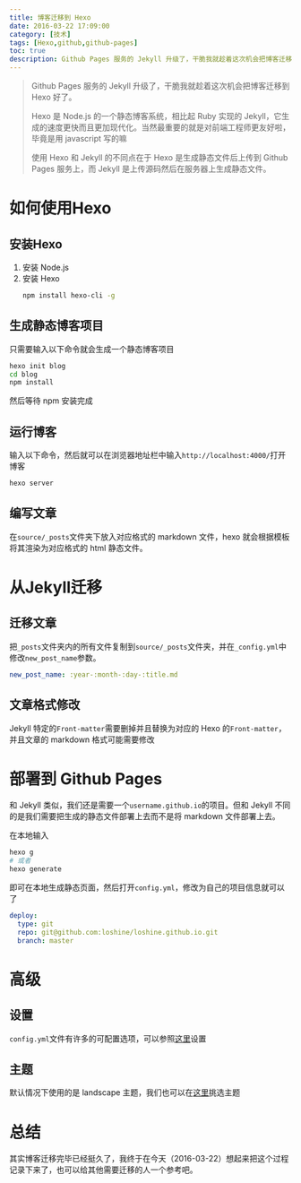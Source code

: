 ```yaml
---
title: 博客迁移到 Hexo
date: 2016-03-22 17:09:00
category: [技术]
tags: [Hexo,github,github-pages]
toc: true
description: Github Pages 服务的 Jekyll 升级了，干脆我就趁着这次机会把博客迁移到 Hexo 好了。
---
```

> Github Pages 服务的 Jekyll 升级了，干脆我就趁着这次机会把博客迁移到 Hexo 好了。
>
> Hexo 是 Node.js 的一个静态博客系统，相比起 Ruby 实现的 Jekyll，它生成的速度更快而且更加现代化。当然最重要的就是对前端工程师更友好啦，毕竟是用 javascript 写的嘛
> 
> 使用 Hexo 和 Jekyll 的不同点在于 Hexo 是生成静态文件后上传到 Github Pages 服务上，而 Jekyll 是上传源码然后在服务器上生成静态文件。


# 如何使用Hexo

## 安装Hexo

1. 安装 Node.js
2. 安装 Hexo
	```bash
	npm install hexo-cli -g
	```

## 生成静态博客项目

只需要输入以下命令就会生成一个静态博客项目

```bash
hexo init blog
cd blog
npm install
```

然后等待 npm 安装完成

## 运行博客

输入以下命令，然后就可以在浏览器地址栏中输入`http://localhost:4000/`打开博客

```bash
hexo server
```

## 编写文章

在`source/_posts`文件夹下放入对应格式的 markdown 文件，hexo 就会根据模板将其渲染为对应格式的 html 静态文件。

# 从Jekyll迁移

## 迁移文章

把`_posts`文件夹内的所有文件复制到`source/_posts`文件夹，并在`_config.yml`中修改`new_post_name`参数。

```yaml
new_post_name: :year-:month-:day-:title.md
```

## 文章格式修改

Jekyll 特定的`Front-matter`需要删掉并且替换为对应的 Hexo 的`Front-matter`，并且文章的 markdown 格式可能需要修改

# 部署到 Github Pages

和 Jekyll 类似，我们还是需要一个`username.github.io`的项目。但和 Jekyll 不同的是我们需要把生成的静态文件部署上去而不是将 markdown 文件部署上去。

在本地输入

```bash
hexo g
# 或者
hexo generate
```

即可在本地生成静态页面，然后打开`config.yml`，修改为自己的项目信息就可以了

```yaml
deploy:
  type: git
  repo: git@github.com:loshine/loshine.github.io.git
  branch: master
```

# 高级

## 设置

`config.yml`文件有许多的可配置选项，可以参照[这里](https://hexo.io/zh-cn/docs/configuration.html)设置

## 主题

默认情况下使用的是 landscape 主题，我们也可以在[这里](https://hexo.io/themes/)挑选主题

# 总结

其实博客迁移完毕已经挺久了，我终于在今天（2016-03-22）想起来把这个过程记录下来了，也可以给其他需要迁移的人一个参考吧。
